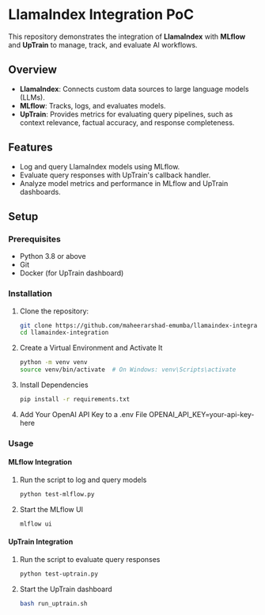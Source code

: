 # LlamaIndex Integration PoC

This repository demonstrates the integration of **LlamaIndex** with **MLflow** and **UpTrain** to manage, track, and evaluate AI workflows.

## Overview
- **LlamaIndex**: Connects custom data sources to large language models (LLMs).
- **MLflow**: Tracks, logs, and evaluates models.
- **UpTrain**: Provides metrics for evaluating query pipelines, such as context relevance, factual accuracy, and response completeness.

## Features
- Log and query LlamaIndex models using MLflow.
- Evaluate query responses with UpTrain's callback handler.
- Analyze model metrics and performance in MLflow and UpTrain dashboards.

## Setup

### Prerequisites
- Python 3.8 or above
- Git
- Docker (for UpTrain dashboard)

### Installation
1. Clone the repository:
   ```bash
   git clone https://github.com/maheerarshad-emumba/llamaindex-integration.git
   cd llamaindex-integration
2. Create a Virtual Environment and Activate It
    ```bash
    python -m venv venv
    source venv/bin/activate  # On Windows: venv\Scripts\activate
3. Install Dependencies
    ```bash
    pip install -r requirements.txt
4. Add Your OpenAI API Key to a .env File
    OPENAI_API_KEY=your-api-key-here

### Usage
#### MLflow Integration
1. Run the script to log and query models
    ```bash
    python test-mlflow.py

2. Start the MLflow UI
    ```bash
    mlflow ui

#### UpTrain Integration
1. Run the script to evaluate query responses
    ```bash
    python test-uptrain.py

2. Start the UpTrain dashboard
    ```bash
    bash run_uptrain.sh
